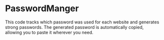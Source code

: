 # PasswordManger
This code tracks which password was used for each website and generates strong passwords. The generated password is automatically copied, allowing you to paste it wherever you need.
